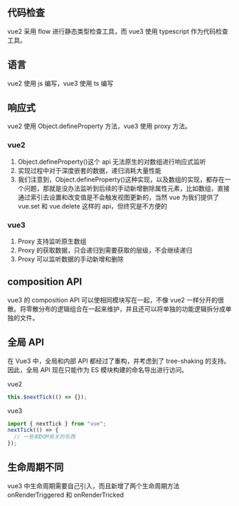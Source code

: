 ## 代码检查

vue2 采用 flow 进行静态类型检查工具，而 vue3 使用 typescript 作为代码检查工具。

## 语言

vue2 使用 js 编写，vue3 使用 ts 编写

## 响应式

vue2 使用 Object.defineProperty 方法，vue3 使用 proxy 方法。

### vue2

1. Object.defineProperty()这个 api 无法原生的对数组进行响应式监听
2. 实现过程中对于深度嵌套的数据，递归消耗大量性能
3. 我们注意到，Object.defineProperty()这种实现，以及数组的实现，都存在一个问题，那就是没办法监听到后续的手动新增删除属性元素，比如数组，直接通过索引去设置和改变值是不会触发视图更新的，当然 vue 为我们提供了 vue.set 和 vue.delete 这样的 api，但终究是不方便的

### vue3

1. Proxy 支持监听原生数组
2. Proxy 的获取数据，只会递归到需要获取的层级，不会继续递归
3. Proxy 可以监听数据的手动新增和删除

## composition API

vue3 的 composition API 可以使相同模块写在一起，不像 vue2 一样分开的很散。将零散分布的逻辑组合在一起来维护，并且还可以将单独的功能逻辑拆分成单独的文件。

## 全局 API

在 Vue3 中，全局和内部 API 都经过了重构，并考虑到了 tree-shaking 的支持。因此，全局 API 现在只能作为 ES 模块构建的命名导出进行访问。

vue2

```js
this.$nextTick(() => {});
```

vue3

```js
import { nextTick } from "vue";
nextTick(() => {
  // 一些和DOM有关的东西
});
```

## 生命周期不同

vue3 中生命周期需要自己引入，而且新增了两个生命周期方法 onRenderTriggered 和 onRenderTricked
